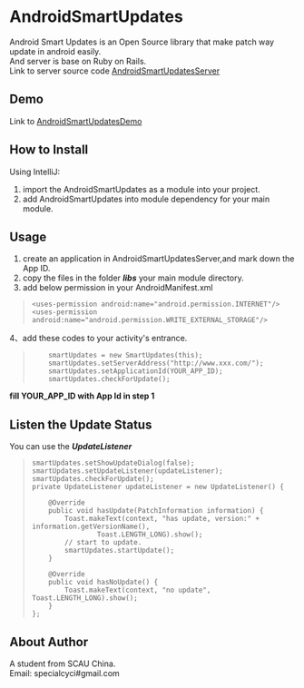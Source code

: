AndroidSmartUpdates
===================
Android Smart Updates is an Open Source library that make patch way update in android easily.<br>
And server is base on Ruby on Rails.<br>
Link to server source code [AndroidSmartUpdatesServer][1]

Demo
----------
Link to [AndroidSmartUpdatesDemo][2]

How to Install
----------
Using IntelliJ:<br>
1. import the AndroidSmartUpdates as a module into your project.<br>
2. add AndroidSmartUpdates into module dependency for your main module.<br>

Usage
----------
1. create an application in AndroidSmartUpdatesServer,and mark down the App ID.
2. copy the files in the folder ***libs*** your main module directory.<br>
3. add below permission in your AndroidManifest.xml
>     <uses-permission android:name="android.permission.INTERNET"/>
>     <uses-permission android:name="android.permission.WRITE_EXTERNAL_STORAGE"/>

4、add these codes to your activity's entrance.

>         smartUpdates = new SmartUpdates(this);
>         smartUpdates.setServerAddress("http://www.xxx.com/");
>         smartUpdates.setApplicationId(YOUR_APP_ID);
>         smartUpdates.checkForUpdate();

**fill YOUR_APP_ID with App Id in step 1**

Listen the Update Status
----------
You can use the ***UpdateListener***

>     smartUpdates.setShowUpdateDialog(false);
>     smartUpdates.setUpdateListener(updateListener);
>     smartUpdates.checkForUpdate();
>     private UpdateListener updateListener = new UpdateListener() {
> 
>         @Override
>         public void hasUpdate(PatchInformation information) {
>             Toast.makeText(context, "has update, version:" + information.getVersionName(),
>                     Toast.LENGTH_LONG).show();
>             // start to update.
>             smartUpdates.startUpdate();
>         }
> 
>         @Override
>         public void hasNoUpdate() {
>             Toast.makeText(context, "no update", Toast.LENGTH_LONG).show();
>         }
>     };

About Author
----------
A student from SCAU China.<br>
Email: specialcyci#gmail.com


  [1]: https://github.com/SpecialCyCi/AndroidSmartUpdatesServer
  [2]: https://github.com/SpecialCyCi/AndroidSmartUpdatesDemo